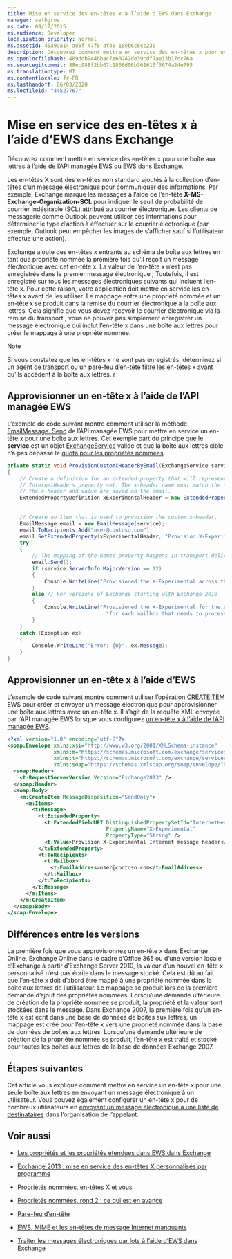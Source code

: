 ```yaml
---
title: Mise en service des en-têtes x à l’aide d’EWS dans Exchange
manager: sethgros
ms.date: 09/17/2015
ms.audience: Developer
localization_priority: Normal
ms.assetid: 45a99a14-a85f-47f8-af48-18eb6c6cc230
description: Découvrez comment mettre en service des en-têtes x pour une boîte aux lettres à l’aide de l’API managée EWS ou EWS dans Exchange.
ms.openlocfilehash: 409ddb944bbac7a60242de39cdf7ae13b17cc76a
ms.sourcegitcommit: 88ec988f2bb67c1866d06b361615f3674a24e795
ms.translationtype: MT
ms.contentlocale: fr-FR
ms.lasthandoff: 06/03/2020
ms.locfileid: "44527767"
---
```

# <a name="provision-x-headers-by-using-ews-in-exchange"></a>Mise en service des en-têtes x à l’aide d’EWS dans Exchange

Découvrez comment mettre en service des en-têtes x pour une boîte aux lettres à l’aide de l’API managée EWS ou EWS dans Exchange.
  
Les en-têtes X sont des en-têtes non standard ajoutés à la collection d’en-têtes d’un message électronique pour communiquer des informations. Par exemple, Exchange marque les messages à l’aide de l’en-tête **X-MS-Exchange-Organization-SCL** pour indiquer le seuil de probabilité de courrier indésirable (SCL) attribué au courrier électronique. Les clients de messagerie comme Outlook peuvent utiliser ces informations pour déterminer le type d’action à effectuer sur le courrier électronique (par exemple, Outlook peut empêcher les images de s’afficher sauf si l’utilisateur effectue une action). 
  
Exchange ajoute des en-têtes x entrants au schéma de boîte aux lettres en tant que propriété nommée la première fois qu’il reçoit un message électronique avec cet en-tête x. La valeur de l’en-tête x n’est pas enregistrée dans le premier message électronique ; Toutefois, il est enregistré sur tous les messages électroniques suivants qui incluent l’en-tête x. Pour cette raison, votre application doit mettre en service les en-têtes x avant de les utiliser. Le mappage entre une propriété nommée et un en-tête x se produit dans la remise du courrier électronique à la boîte aux lettres. Cela signifie que vous devez recevoir le courrier électronique via la remise du transport ; vous ne pouvez pas simplement enregistrer un message électronique qui inclut l’en-tête x dans une boîte aux lettres pour créer le mappage à une propriété nommée.
  
> [!NOTE]
> Si vous constatez que les en-têtes x ne sont pas enregistrés, déterminez si un [agent de transport](https://code.msdn.microsoft.com/Exchange-2013-Build-an-32f62f5a) ou un [pare-feu d’en-tête](https://technet.microsoft.com/library/bb232136%28v=exchg.150%29.aspx) filtre les en-têtes x avant qu’ils accèdent à la boîte aux lettres. r
  
## <a name="provision-an-x-header-by-using-the-ews-managed-api"></a>Approvisionner un en-tête x à l’aide de l’API managée EWS
<a name="bk_example1"> </a>

L’exemple de code suivant montre comment utiliser la méthode [EmailMessage. Send](https://msdn.microsoft.com/library/office/microsoft.exchange.webservices.data.emailmessage.send%28v=exchg.80%29.aspx) de l’API managée EWS pour mettre en service un en-tête x pour une boîte aux lettres. Cet exemple part du principe que le **service** est un objet [ExchangeService](https://msdn.microsoft.com/library/microsoft.exchange.webservices.data.exchangeservice%28v=exchg.80%29.aspx) valide et que la boîte aux lettres cible n’a pas dépassé le [quota pour les propriétés nommées](https://technet.microsoft.com/library/bb851492%28v=EXCHG.80%29.aspx).
  
```cs
private static void ProvisionCustomXHeaderByEmail(ExchangeService service)
{
    // Create a definition for an extended property that will represent a custom x-header. X-headers must be created in the
    // InternetHeaders property set. The x-header name must match the name of the x-header sent in the subsequent emails so
    // the x-header and value are saved on the email.
    ExtendedPropertyDefinition xExperimentalHeader = new ExtendedPropertyDefinition(DefaultExtendedPropertySet.InternetHeaders,
                                                                                            "X-Experimental",
                                                                                            MapiPropertyType.String);
    // Create an item that is used to provision the custom x-header.
    EmailMessage email = new EmailMessage(service);
    email.ToRecipients.Add("user@contoso.com");
    email.SetExtendedProperty(xExperimentalHeader, "Provision X-Experimental Internet message header");
    try
    {
        // The mapping of the named property happens in transport delivery.
        email.Send();
        if (service.ServerInfo.MajorVersion == 12)
        {
            Console.WriteLine("Provisioned the X-Experimental across the mailbox database that hosts the user's mailbox.");
        }
        else // For versions of Exchange starting with Exchange 2010
        {
            Console.WriteLine("Provisioned the X-Experimental for the user's mailbox. You will need to run this " +
                                "for each mailbox that needs to process this x-header.");
        }
    }
    catch (Exception ex)
    {
        Console.WriteLine("Error: {0}", ex.Message);
    }
}
```

## <a name="provision-an-x-header-by-using-ews"></a>Approvisionner un en-tête x à l’aide d’EWS
<a name="bk_example1"> </a>

L’exemple de code suivant montre comment utiliser l’opération [CREATEITEM](https://msdn.microsoft.com/library/78a52120-f1d0-4ed7-8748-436e554f75b6%28Office.15%29.aspx) EWS pour créer et envoyer un message électronique pour approvisionner une boîte aux lettres avec un en-tête x. Il s’agit de la requête XML envoyée par l’API managée EWS lorsque vous configurez [un en-tête x à l’aide de l’API managée EWS](#bk_example1).
  
```XML
<?xml version="1.0" encoding="utf-8"?>
<soap:Envelope xmlns:xsi="http://www.w3.org/2001/XMLSchema-instance"
               xmlns:m="https://schemas.microsoft.com/exchange/services/2006/messages"
               xmlns:t="https://schemas.microsoft.com/exchange/services/2006/types"
               xmlns:soap="https://schemas.xmlsoap.org/soap/envelope/">
  <soap:Header>
    <t:RequestServerVersion Version="Exchange2013" />
  </soap:Header>
  <soap:Body>
    <m:CreateItem MessageDisposition="SendOnly">
      <m:Items>
        <t:Message>
          <t:ExtendedProperty>
            <t:ExtendedFieldURI DistinguishedPropertySetId="InternetHeaders"
                                PropertyName="X-Experimental"
                                PropertyType="String" />
            <t:Value>Provision X-Experimental Internet message header</t:Value>
          </t:ExtendedProperty>
          <t:ToRecipients>
            <t:Mailbox>
              <t:EmailAddress>user@contoso.com</t:EmailAddress>
            </t:Mailbox>
          </t:ToRecipients>
        </t:Message>
      </m:Items>
    </m:CreateItem>
  </soap:Body>
</soap:Envelope>

```

## <a name="version-differences"></a>Différences entre les versions
<a name="bk_example1"> </a>

La première fois que vous approvisionnez un en-tête x dans Exchange Online, Exchange Online dans le cadre d’Office 365 ou d’une version locale d’Exchange à partir d’Exchange Server 2010, la valeur d’un nouvel en-tête x personnalisé n’est pas écrite dans le message stocké. Cela est dû au fait que l’en-tête x doit d’abord être mappé à une propriété nommée dans la boîte aux lettres de l’utilisateur. Le mappage se produit lors de la première demande d’ajout des propriétés nommées. Lorsqu’une demande ultérieure de création de la propriété nommée se produit, la propriété et la valeur sont stockées dans le message. Dans Exchange 2007, la première fois qu’un en-tête x est écrit dans une base de données de boîtes aux lettres, un mappage est créé pour l’en-tête x vers une propriété nommée dans la base de données de boîtes aux lettres. Lorsqu’une demande ultérieure de création de la propriété nommée se produit, l’en-tête x est traité et stocké pour toutes les boîtes aux lettres de la base de données Exchange 2007.
  
## <a name="next-steps"></a>Étapes suivantes
<a name="bk_example1"> </a>

Cet article vous explique comment mettre en service un en-tête x pour une seule boîte aux lettres en envoyant un message électronique à un utilisateur. Vous pouvez également configurer un en-tête x pour de nombreux utilisateurs en [envoyant un message électronique à une liste de destinataires](how-to-process-email-messages-in-batches-by-using-ews-in-exchange.md) dans l’organisation de l’appelant. 
  
## <a name="see-also"></a>Voir aussi


- [Les propriétés et les propriétés étendues dans EWS dans Exchange](properties-and-extended-properties-in-ews-in-exchange.md)
    
- [Exchange 2013 : mise en service des en-têtes X personnalisés par programme](https://code.msdn.microsoft.com/exchange/Exchange-2013-Provision-d4ef5719)
    
- [Propriétés nommées, en-têtes X et vous](https://blogs.technet.com/b/exchange/archive/2009/04/06/3407221.aspx)
    
- [Propriétés nommées, rond 2 : ce qui est en avance](https://blogs.technet.com/b/exchange/archive/2009/06/12/3407672.aspx)
    
- [Pare-feu d’en-tête](https://technet.microsoft.com/library/bb232136%28v=exchg.150%29.aspx)
    
- [EWS, MIME et les en-têtes de message Internet manquants](https://msdn.microsoft.com/library/office/hh545614%28v=exchg.140%29.aspx)
    
- [Traiter les messages électroniques par lots à l’aide d’EWS dans Exchange](how-to-process-email-messages-in-batches-by-using-ews-in-exchange.md)
    

